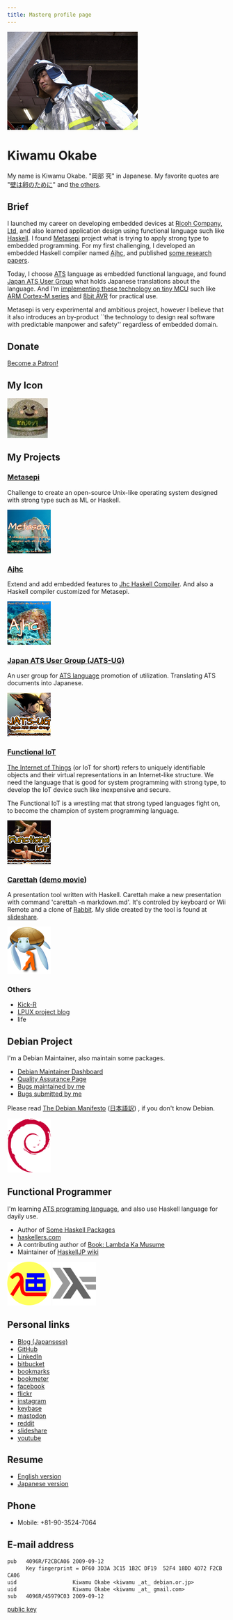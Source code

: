 ```yaml
---
title: Masterq profile page
---
```


<div class="figure_right">
<img alt="my face" src="images/kaketuke-masyo.jpg" onmouseover="this.src='images/yatta-ru.jpg';" onmouseout="this.src='images/kaketuke-masyo.jpg'" />
</div>

# Kiwamu Okabe

My name is Kiwamu Okabe. "岡部 究" in Japanese.
My favorite quotes are
"[壁は卵のために](http://www.haaretz.com/hasen/spages/1064909.html)" and [the others](https://github.com/master-q/masterq-docs/tree/master/quotes).

## Brief

I launched my career on developing embedded devices at [Ricoh Company, Ltd](http://www.ricoh.com/), and also learned application design using functional language such like [Haskell](https://www.haskell.org/). I found [Metasepi](http://www.metasepi.org/) project what is trying to apply strong type to embedded programming. For my first challenging, I developed an embedded Haskell compiler named [Ajhc](http://ajhc.metasepi.org/), and published [some research papers](http://www.metasepi.org/papers.html).

Today, I choose [ATS](http://www.ats-lang.org/) language as embedded functional language, and found [Japan ATS User Group](http://jats-ug.metasepi.org/) what holds Japanese translations about the language. And I'm [implementing these technology on tiny MCU](http://fpiot.metasepi.org/) such like [ARM Cortex-M series](https://en.wikipedia.org/wiki/ARM_Cortex-M) and [8bit AVR](https://en.wikipedia.org/wiki/Atmel_AVR) for practical use.

Metasepi is very experimental and ambitious project, however I believe that it also introduces an by-product ``the technology to design real software with predictable manpower and safety'' regardless of embedded domain.

## Donate

<a href="https://www.patreon.com/bePatron?u=14024680" data-patreon-widget-type="become-patron-button">Become a Patron!</a><script async src="https://c6.patreon.com/becomePatronButton.bundle.js"></script>

## My Icon

![](/images/enjoy.jpg)

## My Projects

### [Metasepi](http://metasepi.org)

Challenge to create an open-source Unix-like operating system designed with strong type such as ML or Haskell.

![](/images/metasepi_logo_v1_100x100.png)

<script language="javascript" type="text/javascript" src="http://counting.hatelabo.jp/widget?count_id=91783" charset="utf-8"></script>

### [Ajhc](http://ajhc.metasepi.org)

Extend and add embedded features to [Jhc Haskell Compiler](http://repetae.net/computer/jhc/).
And also a Haskell compiler customized for Metasepi.

![](/images/ajhc_logo_beta1.png)

### [Japan ATS User Group (JATS-UG)](http://jats-ug.metasepi.org/)

An user group for [ATS language](http://www.ats-lang.org/) promotion of utilization.
Translating ATS documents into Japanese.

![](/images/jats-ug_logo_v1_100x100.png)

### [Functional IoT](http://fpiot.metasepi.org/)

[The Internet of Things](http://en.wikipedia.org/wiki/Internet_of_Things)
(or IoT for short) refers to uniquely identifiable objects and their virtual representations in an Internet-like structure.
We need the language that is good for system programming with strong type, to develop the IoT device such like inexpensive and secure.

The Functional IoT is a wrestling mat that strong typed languages fight on, to become the champion of system programming language.

![](/images/fpiot_100x100.png)

### [Carettah](https://github.com/master-q/carettah) ([demo movie](http://vimeo.com/channels/carettah))

A presentation tool written with Haskell.
Carettah make a new presentation with command 'carettah -n markdown.md'.
It's controled by keyboard or Wii Remote and a clone of [Rabbit](http://rabbit-shockers.org/).
My slide created by the tool is found at [slideshare](http://www.slideshare.net/master_q/).

![](/images/carettah.png)

### Others

* [Kick-R](https://github.com/centillion-tech/kick-r)
* [LPUX project blog](http://lpux.wordpress.com/)
* life

## Debian Project

I'm a Debian Maintainer, also maintain some packages.

* [Debian Maintainer Dashboard](https://udd.debian.org/dmd/?email1=kiwamu%40debian.or.jp&email2=&email3=&packages=&ignpackages=&format=html#todo)
* [Quality Assurance Page](http://qa.debian.org/developer.php?login=kiwamu%40debian.or.jp)
* [Bugs maintained by me](http://bugs.debian.org/cgi-bin/pkgreport.cgi?maint=kiwamu@debian.or.jp)
* [Bugs submitted by me](http://bugs.debian.org/cgi-bin/pkgreport.cgi?submitter=kiwamu@debian.or.jp)

Please read
[The Debian Manifesto](http://www.debian.org/doc/manuals/project-history/ap-manifesto.html)
([日本語訳](http://www.debian.org/doc/manuals/project-history/ap-manifesto.ja.html))
, if you don't know Debian.

![](images/openlogo-nd-100.png)

## Functional Programmer

I'm learning [ATS programing language](http://www.ats-lang.org/), and also use Haskell language for dayily use.

* Author of [Some Haskell Packages](http://hackage.haskell.org/user/KiwamuOkabe)
* [haskellers.com](http://www.haskellers.com/user/734)
* A contributing author of [Book: Lambda Ka Musume](http://www.paraiso-lang.org/ikmsm/)
* Maintainer of [HaskellJP wiki](http://wiki.haskell.jp/)

![](images/ats_logo.png)
![](images/HaskellLogoStyPreview-1.png)

## Personal links

* [Blog (Japansese)](https://kiwamu.wordpress.com/)
* [GitHub](https://github.com/master-q)
* [LinkedIn](http://www.linkedin.com/in/masterq)
* [bitbucket](https://bitbucket.org/masterq)
* [bookmarks](http://b.hatena.ne.jp/masterq/)
* [bookmeter](http://bookmeter.com/u/35070)
* [facebook](http://www.facebook.com/kiwamu)
* [flickr](http://www.flickr.com/photos/masterq/)
* [instagram](https://www.instagram.com/masterq/)
* [keybase](https://keybase.io/masterq)
* [mastodon](https://pawoo.net/@masterq)
* [reddit](https://www.reddit.com/user/kiwamu)
* [slideshare](http://www.slideshare.net/master_q)
* [youtube](https://www.youtube.com/channel/UCP7HP3b-Nt97jTqkGdvqXhA)

## Resume

* [English version](https://github.com/master-q/masterq-docs/blob/master/resume/en/resume_kiwamuokabe.pdf)
* [Japanese version](https://github.com/master-q/masterq-docs/blob/master/resume/ja/resume_kiwamuokabe_ja.pdf)

## Phone

* Mobile: +81-90-3524-7064

## E-mail address

~~~
pub   4096R/F2CBCA06 2009-09-12
      Key fingerprint = DF60 3D3A 3C15 1B2C DF19  52F4 18DD 4D72 F2CB CA06
uid                  Kiwamu Okabe <kiwamu _at_ debian.or.jp>
uid                  Kiwamu Okabe <kiwamu _at_ gmail.com>
sub   4096R/45979C03 2009-09-12
~~~

[public key](/keys/F2CBCA06.asc)
